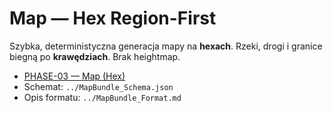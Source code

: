 # Map — Hex Region-First

Szybka, deterministyczna generacja mapy na **hexach**. Rzeki, drogi i granice biegną po **krawędziach**. Brak heightmap.

- [PHASE-03 — Map (Hex)](../phases/PHASE-03_Map.md)
- Schemat: `../MapBundle_Schema.json`
- Opis formatu: `../MapBundle_Format.md`
